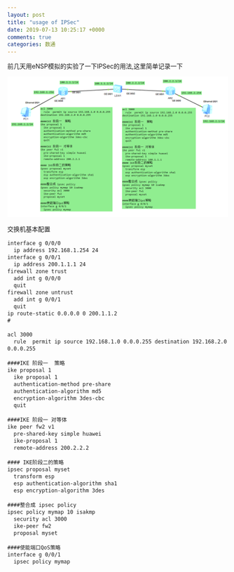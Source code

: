```yaml
---
layout: post
title: "usage of IPSec"
date: 2019-07-13 10:25:17 +0000
comments: true
categories: 数通
---
```


前几天用eNSP模拟的实验了一下IPSec的用法,这里简单记录一下

![IPSec](https://raw.githubusercontent.com/iskey/iskey.github.io/source/source/images/blogs/IPSec.png)

交换机基本配置

```
interface g 0/0/0
  ip address 192.168.1.254 24
interface g 0/0/1
  ip address 200.1.1.1 24
firewall zone trust
  add int g 0/0/0
  quit
firewall zone untrust
  add int g 0/0/1
  quit
ip route-static 0.0.0.0 0 200.1.1.2
#

acl 3000
  rule  permit ip source 192.168.1.0 0.0.0.255 destination 192.168.2.0 0.0.0.255

####IKE 阶段一  策略
ike proposal 1
  ike proposal 1
  authentication-method pre-share
  authentication-algorithm md5
  encryption-algorithm 3des-cbc
  quit

####IKE 阶段一 对等体
ike peer fw2 v1
  pre-shared-key simple huawei
  ike-proposal 1
  remote-address 200.2.2.2

#### IKE阶段二的策略
ipsec proposal myset
  transform esp
  esp authentication-algorithm sha1
  esp encryption-algorithm 3des

####整合成 ipsec policy
ipsec policy mymap 10 isakmp
  security acl 3000
  ike-peer fw2
  proposal myset

####使能端口QoS策略
interface g 0/0/1
  ipsec policy mymap

```

[iskey_img]:https://github.com/iskey/iskey.github.io/tree/source/source/images/blogs/